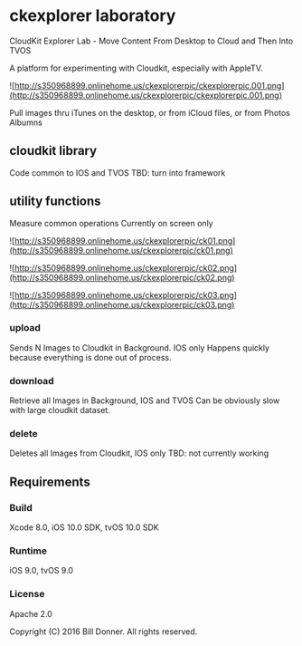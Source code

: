 # ckexplorer laboratory
CloudKit Explorer Lab - Move Content From Desktop to Cloud and Then Into TVOS

A platform for experimenting with Cloudkit, especially with AppleTV.

![http://s350968899.onlinehome.us/ckexplorerpic/ckexplorerpic.001.png](http://s350968899.onlinehome.us/ckexplorerpic/ckexplorerpic.001.png)

Pull images thru iTunes on the desktop, or from iCloud files, or from Photos Albumns 

## cloudkit library 
Code common to IOS and TVOS 
TBD: turn into framework
## utility functions
Measure common operations 
Currently on screen only


![http://s350968899.onlinehome.us/ckexplorerpic/ck01.png](http://s350968899.onlinehome.us/ckexplorerpic/ck01.png)


![http://s350968899.onlinehome.us/ckexplorerpic/ck02.png](http://s350968899.onlinehome.us/ckexplorerpic/ck02.png)


![http://s350968899.onlinehome.us/ckexplorerpic/ck03.png](http://s350968899.onlinehome.us/ckexplorerpic/ck03.png)

### upload
Sends N Images to Cloudkit in Background. IOS only
Happens quickly because everything is done out of process.
### download
Retrieve all Images in Background, IOS and TVOS
Can be obviously slow with large cloudkit dataset.
### delete
Deletes all Images from Cloudkit, IOS only
TBD: not currently working 
## Requirements

### Build

Xcode 8.0, iOS 10.0 SDK, tvOS 10.0 SDK 

### Runtime

iOS 9.0, tvOS 9.0 

### License

Apache 2.0

Copyright (C) 2016 Bill Donner. All rights reserved.

